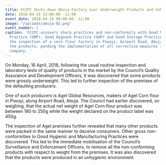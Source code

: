```yaml
---
title: FCCPC Shuts down Abuja Factory over Underweight Products and Unhygienic Environment
date: 2018-04-15 12:00:00 -11:00
event_date: 2018-04-16 00:00:00 -11:00
image: "/uploads/abuja-02.png"
event_number: 2
caption: 'FCCPC uncovers sharp practices and non-conformity with Good Manufacturing
  Practice (GMP), Good Hygiene Practice (GHP) and Good Storage Practice (GSP) during
  the inspection of a corn flour factory in Piwoyi, Airport Road, Abuja. FCCPC evacuates
  the products, pending the implementation of all corrective measures issued to the
  company. '
---
```


On Monday, 16 April, 2018, following the usual routine inspection and laboratory tests of quality of products in the market by the Council’s Quality Assurance and Development Officers, it was discovered that some products were grossly underweight. This led to further inspection of the premises of the defaulting producers.

One of such producers is Agel Global Resources, makers of Agel Corn flour in Piwoyi, along Airport Road, Abuja. The Council had earlier discovered, on weighing, that the actual net weight of Agel Corn flour product was between 180 to 250g while the weight declared on the product label was 450g.

The inspection of Agel premises further revealed that many other products were packed in the same manner to deceive consumers. Other gross non-conformities to Good Hygienic and Manufacturing Practices were discovered. This led to the immediate mobilisation of the Council’s Surveillance and Enforcement Officers, to remove all the non-conforming products with respect to weight from the premises. It was also discovered that the products were produced in an unhygienic environment.